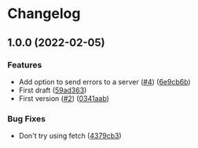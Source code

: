 # Changelog

## 1.0.0 (2022-02-05)


### Features

* Add option to send errors to a server ([#4](https://github.com/mauriciolauffer/openui5-error-collector/issues/4)) ([6e9cb6b](https://github.com/mauriciolauffer/openui5-error-collector/commit/6e9cb6bccaa427dc845a3a3f8aee2713c80396d7))
* First draft ([59ad363](https://github.com/mauriciolauffer/openui5-error-collector/commit/59ad363cdd9c909b845ef51eb61ee4b49e856c6d))
* First version ([#2](https://github.com/mauriciolauffer/openui5-error-collector/issues/2)) ([0341aab](https://github.com/mauriciolauffer/openui5-error-collector/commit/0341aab95aa3b834465004240b27c8271888c39b))


### Bug Fixes

* Don't try using fetch ([4379cb3](https://github.com/mauriciolauffer/openui5-error-collector/commit/4379cb374e2af5df49e0895e46a3cadd6d197ce3))
